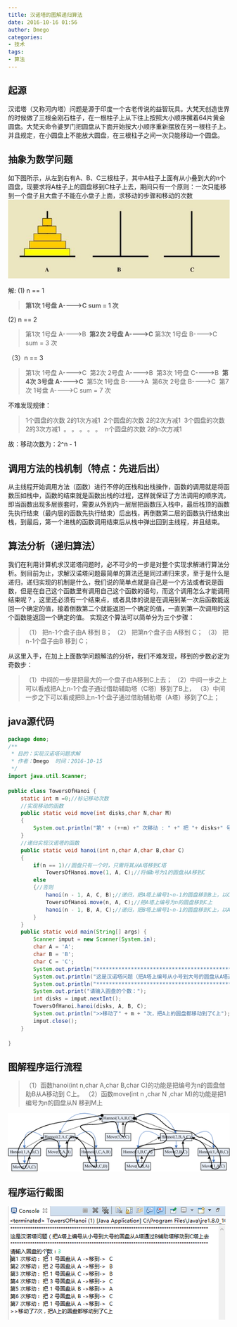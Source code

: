 ```yaml
---
title: 汉诺塔的图解递归算法
date: 2016-10-16 01:56
author: Dmego
categories:
- 技术
tags:
- 算法
---
```

<!--more-->

## 起源

汉诺塔（又称河内塔）问题是源于印度一个古老传说的益智玩具。大梵天创造世界的时候做了三根金刚石柱子，在一根柱子上从下往上按照大小顺序摞着64片黄金圆盘。大梵天命令婆罗门把圆盘从下面开始按大小顺序重新摆放在另一根柱子上。并且规定，在小圆盘上不能放大圆盘，在三根柱子之间一次只能移动一个圆盘。

## 抽象为数学问题

如下图所示，从左到右有A、B、C三根柱子，其中A柱子上面有从小叠到大的n个圆盘，现要求将A柱子上的圆盘移到C柱子上去，期间只有一个原则：一次只能移到一个盘子且大盘子不能在小盘子上面，求移动的步骤和移动的次数
![抽象为数学问题](hanoi/1026866-20161016022859889-2055402664.jpg)


解:
(1)  n == 1

>  **第1次  1号盘  A---->C       sum = 1 次**

(2)  n == 2
>  第1次  1号盘  A---->B
>​  **第2次  2号盘  A---->C**
>​  第3次  1号盘  B---->C        sum = 3 次

（3）n == 3
>  第1次  1号盘  A---->C
>​  第2次  2号盘  A---->B
>​  第3次  1号盘  C---->B
>​  **第4次  3号盘  A---->C**
>​  第5次  1号盘  B---->A
>​  第6次  2号盘  B---->C
>​  第7次  1号盘  A---->C        sum = 7 次

不难发现规律：
>  1个圆盘的次数 2的1次方减1
>​  2个圆盘的次数 2的2次方减1
>​  3个圆盘的次数 2的3次方减1
>​   。  。   。    。   。 
>​  n个圆盘的次数 2的n次方减1

 故：移动次数为：2^n - 1

## 调用方法的栈机制（特点：先进后出）

从主线程开始调用方法（函数）进行不停的压栈和出栈操作，函数的调用就是将函数压如栈中，函数的结束就是函数出栈的过程，这样就保证了方法调用的顺序流，即当函数出现多层嵌套时，需要从外到内一层层把函数压入栈中，最后栈顶的函数先执行结束（最内层的函数先执行结束）后出栈，再倒数第二层的函数执行结束出栈，到最后，第一个进栈的函数调用结束后从栈中弹出回到主线程，并且结束。

## 算法分析（递归算法）

我们在利用计算机求汉诺塔问题时，必不可少的一步是对整个实现求解进行算法分析。到目前为止，求解汉诺塔问题最简单的算法还是同过递归来求，至于是什么是递归，递归实现的机制是什么，我们说的简单点就是自己是一个方法或者说是函数，但是在自己这个函数里有调用自己这个函数的语句，而这个调用怎么才能调用结束呢？，这里还必须有一个结束点，或者具体的说是在调用到某一次后函数能返回一个确定的值，接着倒数第二个就能返回一个确定的值，一直到第一次调用的这个函数能返回一个确定的值。
  实现这个算法可以简单分为三个步骤：
>（1）     把n-1个盘子由A 移到 B；
>（2）     把第n个盘子由 A移到 C；
>（3）     把n-1个盘子由B 移到 C；

从这里入手，在加上上面数学问题解法的分析，我们不难发现，移到的步数必定为奇数步：

>（1）中间的一步是把最大的一个盘子由A移到C上去；
>（2）中间一步之上可以看成把A上n-1个盘子通过借助辅助塔（C塔）移到了B上，
>（3）中间一步之下可以看成把B上n-1个盘子通过借助辅助塔（A塔）移到了C上；

## java源代码

```java
package demo;
/**
 * 目的：实现汉诺塔问题求解
 * 作者：Dmego  时间：2016-10-15
 */
import java.util.Scanner;

public class TowersOfHanoi {
    static int m =0;//标记移动次数
    //实现移动的函数
    public static void move(int disks,char N,char M)
    {
        System.out.println("第" + (++m) +" 次移动 : " +" 把 "+ disks+" 号圆盘从 " + N +" ->移到->  " + M);
    }
    //递归实现汉诺塔的函数
    public static void hanoi(int n,char A,char B,char C)
    {
        if(n == 1)//圆盘只有一个时，只需将其从A塔移到C塔
            TowersOfHanoi.move(1, A, C);//将编b号为1的圆盘从A移到C
        else
        {//否则
            hanoi(n - 1, A, C, B);//递归，把A塔上编号1~n-1的圆盘移到B上，以C为辅助塔
            TowersOfHanoi.move(n, A, C);//把A塔上编号为n的圆盘移到C上
            hanoi(n - 1, B, A, C);//递归，把B塔上编号1~n-1的圆盘移到C上，以A为辅助塔
        }
    }
    public static void main(String[] args) {
        Scanner imput = new Scanner(System.in);
        char A = 'A';
        char B = 'B';
        char C = 'C';
        System.out.println("******************************************************************************************");
        System.out.println("这是汉诺塔问题（把A塔上编号从小号到大号的圆盘从A塔通过B辅助塔移动到C塔上去");
        System.out.println("******************************************************************************************");
        System.out.print("请输入圆盘的个数：");
        int disks = imput.nextInt();
        TowersOfHanoi.hanoi(disks, A, B, C);
        System.out.println(">>移动了" + m + "次，把A上的圆盘都移动到了C上");
        imput.close();
    }

}
```

## 图解程序运行流程

>（1）函数hanoi(int n,char A,char B,char C)的功能是把编号为n的圆盘借助B从A移动到 C上。
>（2）函数move(int n ,char N ,char M)的功能是把1编号为n的圆盘从N 移到M上

![图解程序运行流程](hanoi/1026866-20161016023307592-594782514.png)

## 程序运行截图

![程序运行截图](hanoi/1026866-20161016023338295-1595920567.png)
